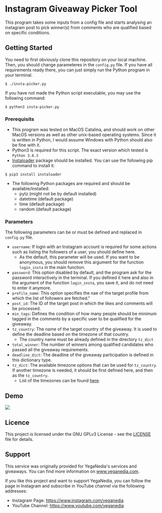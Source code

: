 # Instagram Giveaway Picker Tool

This program takes some inputs from a config file and starts analysing an instagram post to pick winner(s) from comments who are qualified based on specific conditions.

## Getting Started

You need to first obviously clone this repository on your local machine. Then, you should change parameteres in the `config.py` file. If you have all requirements ready there, you can just simply run the Python program in your terminal.

```
$ ./insta-picker.py
```

If you have not made the Python script executable, you may use the following command:

```
$ python3 insta-picker.py
```

### Prerequisits

- This program was tested on MacOS Catalina, and should work on other MacOS versions as well as other unix-based operating systems. Since it is written in Python, I would assume Windows with Python should also be fine with it.
- Python3 is required for this script. The exact version which tested is `Python 3.8.3`
- [Instaloader](https://instaloader.github.io/) package should be installed. You can use the following pip command to install it.
```
$ pip3 install instaloader
```
- The following Python packages are required and should be available/installed:
  - pytz (might not be by default installed)
  - datetime (default package)
  - time (default package)
  - random (default package)

### Parameters

The following parameters can be or must be defined and replaced in `config.py` file.
  - `username`: If login with an Instagram account is required for some actions such as listing the followers of a user, you should define here.
    - As the default, this parameter will be used. If you want to be anonymous, you should remove this argument for the function `login_insta` in the main function.
  - `password`: This option disabled by default, and the program ask for the password interactively in the terminal. If you defined it here and also in the argument of the function `login_insta`, you save it, and do not need to enter it anymore.
  - `profile_name`: This option specifies the nae of the target profile from which the list of followers are fetched."
  - `post_id`: The ID of the target post in which the likes and comments will be processed.
  - `min_tags`: Defines the condition of how many people should be minimum tagged in the comments by a specific user to be qualified for the giveaway.
  - `tz_country`: The name of the target country of the giveaway. It is used to define the deadline based on the timezone of that country.
    - The country name must be already defined in the directory `tz_dict`
  - `total_winner`: The number of winners among qualified candidates who passed all the giveaway requirements.
  - `deadline_dict`: The deadline of the giveaway participation is defined in this dictionary type.
  - `tz_dict`: The available timezone options that can be used for `tz_country`. If another timezone is needed, it should be first defined here, and then as the `tz_country`.
    - List of the timezones can be found [here](https://gist.github.com/heyalexej/8bf688fd67d7199be4a1682b3eec7568).

## Demo

![](demo.gif)

## Licence

This project is licensed under the GNU GPLv3 License - see the [LICENSE](LICENSE) file for details.

## Support

This service was originally provided for YegaNedia's services and giveaways. You can find more information on www.yeganedia.com.

If you like this project and want to support YegaNedia, you can follow the page in Instagram and subscribe in YouTube channel via the following addresses:
- Instagram Page: https://www.instagram.com/yeganedia
- YouTube Channel: https://www.youtube.com/yeganedia

